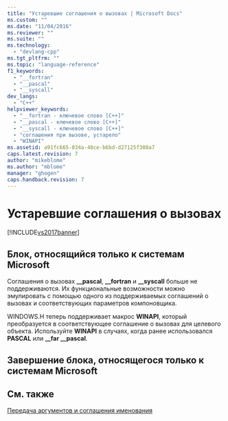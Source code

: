 ```yaml
---
title: "Устаревшие соглашения о вызовах | Microsoft Docs"
ms.custom: ""
ms.date: "11/04/2016"
ms.reviewer: ""
ms.suite: ""
ms.technology: 
  - "devlang-cpp"
ms.tgt_pltfrm: ""
ms.topic: "language-reference"
f1_keywords: 
  - "__fortran"
  - "__pascal"
  - "__syscall"
dev_langs: 
  - "C++"
helpviewer_keywords: 
  - "__fortran - ключевое слово [C++]"
  - "__pascal - ключевое слово [C++]"
  - "__syscall - ключевое слово [C++]"
  - "соглашения при вызове, устарело"
  - "WINAPI"
ms.assetid: a91fc665-034a-48ce-b6bd-d27125f308a7
caps.latest.revision: 7
author: "mikeblome"
ms.author: "mblome"
manager: "ghogen"
caps.handback.revision: 7
---
```

# Устаревшие соглашения о вызовах
[!INCLUDE[vs2017banner](../assembler/inline/includes/vs2017banner.md)]

## Блок, относящийся только к системам Microsoft  
 Соглашения о вызовах **\_\_pascal**, **\_\_fortran** и **\_\_syscall** больше не поддерживаются.  Их функциональные возможности можно эмулировать с помощью одного из поддерживаемых соглашений о вызовах и соответствующих параметров компоновщика.  
  
 WINDOWS.H теперь поддерживает макрос **WINAPI**, который преобразуется в соответствующее соглашение о вызовах для целевого объекта.  Используйте **WINAPI** в случаях, когда ранее использовался **PASCAL** или **\_\_far \_\_pascal**.  
  
## Завершение блока, относящегося только к системам Microsoft  
  
## См. также  
 [Передача аргументов и соглашения именования](../Topic/Argument%20Passing%20and%20Naming%20Conventions.md)